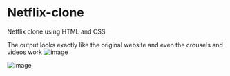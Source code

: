 # Netflix-clone
 Netflix clone using HTML and CSS

The output looks exactly like the original website and even the crousels and videos work
 ![image](https://github.com/RishavGupta01/Netflix-clone/assets/110810862/8ef2be0d-96d6-4887-a1e5-6ba93305ba2c)

 ![image](https://github.com/RishavGupta01/Netflix-clone/assets/110810862/d0e3f8ac-1573-4f65-b4ed-1f7f324cd873)



